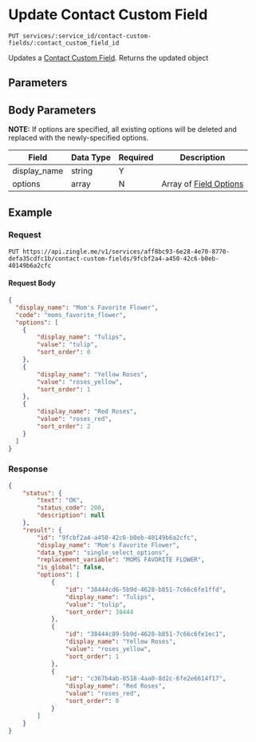 # Update Contact Custom Field 

    PUT services/:service_id/contact-custom-fields/:contact_custom_field_id
    
Updates a [Contact Custom Field]. Returns the updated object 




## Parameters
## Body Parameters
**NOTE:** If options are specified, all existing options will be deleted and replaced with the newly-specified options.

Field | Data Type | Required | Description
--- | --- | --- | ---
display_name | string | Y | 
options | array | N | Array of [Field Options]

## Example
### Request

    PUT https://api.zingle.me/v1/services/aff8bc93-6e28-4e70-8770-defa35cdfc1b/contact-custom-fields/9fcbf2a4-a450-42c6-b0eb-40149b6a2cfc

#### Request Body
```json 
{
  "display_name": "Mom's Favorite Flower",
  "code": "moms_favorite_flower",
  "options": [
    {
        "display_name": "Tulips",
        "value": "tulip",
        "sort_order": 0
    },
    {
        "display_name": "Yellow Roses",
        "value": "roses_yellow",
        "sort_order": 1
    },
    {
        "display_name": "Red Roses",
        "value": "roses_red",
        "sort_order": 2
    }        
  ]
}   
```

### Response
``` json
{
    "status": {
        "text": "OK",
        "status_code": 200,
        "description": null
    },
    "result": {
        "id": "9fcbf2a4-a450-42c6-b0eb-40149b6a2cfc",
        "display_name": "Mom's Favorite Flower",
        "data_type": "single_select_options",
        "replacement_variable": "MOMS FAVORITE FLOWER",
        "is_global": false,
        "options": [
            {
                "id": "38444cd6-5b9d-4628-b851-7c66c6fe1ffd",
                "display_name": "Tulips",
                "value": "tulip",
                "sort_order": 38444
            },
            {
                "id": "38444c89-5b9d-4628-b851-7c66c6fe1ec1",
                "display_name": "Yellow Roses",
                "value": "roses_yellow",
                "sort_order": 1
            },
            {
                "id": "c367b4ab-8518-4aa0-8d2c-6fe2e6614f17",
                "display_name": "Red Roses",
                "value": "roses_red",
                "sort_order": 0
            }
        ]
    }   
}
```

[Overview - Request Modifiers]: /README.md#request-modifiers
[Contact Custom Field]: README.md
[Field Options]: /field_options/README.md
